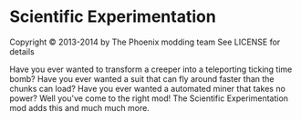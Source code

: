 Scientific Experimentation
==========================
Copyright © 2013-2014 by The Phoenix modding team
See LICENSE for details

Have you ever wanted to transform a creeper into a teleporting ticking time bomb? Have you ever wanted a suit that 
can fly around faster than the chunks can load? Have you ever wanted a automated miner that takes no power? Well 
you've come to the right mod! The Scientific Experimentation mod adds this and much much more.
